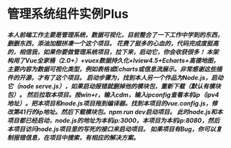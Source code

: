 <h1>
管理系统组件实例Plus
</h1>
<h5>
本人前端工作主要是管理系统，数据可视化，目前整合了一下工作中学到的东西，删删东西，添油加醋拼凑一个这个项目。
花费了挺多的心血的，代码完成度挺高的，相信我，如果你要做管理系统项目，拉下来，启动它，你会收获很多！
本架构用了Vue全家桶（2.0+）+vuex数据持久化+Iview4.5+Echarts+高德地图，主要内容为数据可视化类型，例如表格或Echarts或信息流展示。非常感谢这些插件的开源，才有了这个项目。
启动步骤为，找到本人另一个作品为Node.js，启动它（node serve.js），如果启动报错就删掉他的模块包，重新下载（默认有模块包）。
然后拉取本项目。按win+r，输入cdm，输入ipconfig查看本机ip（ipv4地址）。把本项目和node.js项目拖到编译器。找到本项目的vue.config.js，修改第41行的ip地址。然后下载模块包。npm run dev启动项目。
此时node.js和本项目都已经启动，node.js的地址为本机ip:3000，本项目为本机ip:8080，然后本项目访问node.js项目里的写死的接口来启动项目。
如果项目有Bug，你可以复制报错信息，在项目中搜索，有相应的解决方案。
</h5>